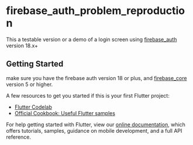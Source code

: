 # firebase_auth_problem_reproduction

This a testable version or a demo of a login screen using [firebase_auth](https://github.com/FirebaseExtended/flutterfire#firebase_auth) version 18.x+ 

## Getting Started

make sure you have the firebase auth version 18 or plus, and [firebase_core](https://github.com/FirebaseExtended/flutterfire#firebase_core) version 5 or higher.

A few resources to get you started if this is your first Flutter project:

- [Flutter Codelab](https://flutter.dev/docs/get-started/codelab)
- [Official Cookbook: Useful Flutter samples](https://flutter.dev/docs/cookbook)

For help getting started with Flutter, view our
[online documentation](https://flutter.dev/docs), which offers tutorials,
samples, guidance on mobile development, and a full API reference.
